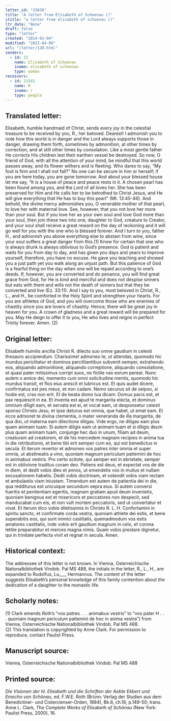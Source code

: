 ```yaml
---
letter_id: "23830"
title: "A letter from Elisabeth of Schoenau ()"
ititle: "a letter from elisabeth of schoenau ()"
ltr_date: "None"
draft: false
type: "letter"
created: "2014-03-04"
modified: "2021-04-06"
url: "/letter/120.html"
senders:
  - id: 22
    name: Elisabeth of Schoenau
    iname: elisabeth of schoenau
    type: woman
receivers:
  - id: 21542
    name: R
    iname: r
    type: people
---
```

<h2> Translated letter:</h2>Elisabeth, humble handmaid of Christ, sends every joy in the celestial treasure to be received by you, R., her beloved.
Dearest!  I admonish you to note how this world is in danger and the Lord always supports those in danger, drawing them forth, sometimes by admonition, at other times by correction, and at still other times by consolation.  Like a most gentle father He corrects His children lest their earthen vessel be destroyed.  So now, O friend of God, with all the attention of your mind, be mindful that this world passes away, and its flower withers and is fleeting.  Who dares to say, “My foot is firm and I shall not fall?”  No one can be secure in him or herself; if you are here today, you are gone tomorrow.  And about your blessed house let me say, “It is a house of peace and peace rests in it.  A chosen pearl has been found among you, and the Lord of all loves her.  She has been preserved for Him and He calls her to be betrothed to Christ Jesus, and He will give everything that He has to buy this pearl” (Mt. 13:45-46).
And behold, the divine mercy admonishes you, O venerable mother of that pearl, to love her with maternal love.  See, however, that you not love her more than your soul.  But if you love her as your own soul and love God more than your soul, then join these two into one, daughter to God, creature to Creator, and your soul shall receive a great reward on the day of reckoning and it will go well for you with the one who is blessed forever.
And I turn to you, father H., and admonish you above everything else to abstain from wine, since your soul suffers a great danger from this.(1)  Know for certain that one who is always drunk is always oblivious to God’s presence.  God is patient and waits for you from day to day, and has given you days and years to improve yourself, therefore, you have no excuse.  He gave you teaching and showed you a just path yet you walk along an unjust path.  But this patience of God is a fearful thing on the day when one will be repaid according to one’s deeds.  If, however, you are converted and do penance, you will find great grace from God, for He is kind and merciful and does not despise sinners but eats with them and wills not the death of sinners but that they be converted and live (Ez. 33:11).
And I say to you, most beloved in Christ, R., L., and H., be comforted in the Holy Spirit and strengthen your hearts.  For you are athletes of God, and you will overcome those who are enemies of chastity since you are lovers of chastity.  Hence, there will be great joy in heaven for you.  A crown of gladness and a great reward will be prepared for you.  May He deign to offer it to you, He who lives and reigns in perfect Trinity forever.  Amen. (2)
<h2 class="mt-4"> Original letter:</h2>Elisabeth humilis ancilla Christi R. dilecto suo omne gaudium in celesti thesauro accipiendum.  Charissime!  admoneo te, ut attendas, quomodo hic mundus periclitatur et dominus percilitantibus subvenit semper, extrahendo eos, aliquando admonitione, aliquando correptione, aliquando consolatione, et quasi pater mitissimus corript suos, ne fictile vas eorum pereat.  Nunc autem o amice dei, memento cum omni solicitudine mentis, quomodo hic mundus transit, et flos eius arescit et lubricus est.  Et quis audet dicere, confirmatus est pes meus, et non cadam.  Nemo securus sit de seipso, si hodie est, cras non erit.  Et de beata domo tua dicam:  Domus pacis est, et pax requiescit in ea.  Et inventa est apud te margarita electa, et dominus omnium diligit eam, et servata est ei, et vocat eam, ut desponsetur celesti sponso Christo Jesu, et ipse daturus est omnia, que habet, ut emat eam.  Et ecce admonet te divina clementia, o mater veneranda de illa margarita, de qua dixi, ut materna eam dilectione diligas.  Vide ergo, ne diligas eam plus quam animam tuam.  Si autem diligis eam ut animam tuam et si diligis deum plus quam animam tuam, conjunge hec duo in unum, filiam ad deum, creaturam ad creatorem, et de his mercedem magnam recipies in anima tua in die retributionis, et bene tibi erit semper cum eo, qui est benedictus in secula.  Et iterum revertor et admoneo vos patres inter omnia et super omnia, ut abstineatis a vino, quoniam magnum periculum patiemini de hoc in animabus vestris.  Pro certo scitote, qui semper est in ebrietate, semper est in oblivione traditus coram deo.  Patiens est deus, et expectat vos de die in diem, et dedit vobis dies et annos, ut emendetis vos in mulius et nullam excusationem habetis.  Dedit vobis doctrinam, et ostendit vobis viam rectam et ambulastis viam iniustam.  Timendum est autem de patientia dei in die, qua redditurus est unicuique secundum oepra eius.  Si autem conversi fueritis et penitentiam egeritis, magnam gratiam apud deum invenietis, quoniam benignus est et misericors et peccatores non despecit, sed manducabat cum eis, et non vult mortem peccatoris, sed ut convertatur et vivat.  Et iterum dico vobis diletissimis in Christo R. L. H.  Confortamini in spiritu sancto, et confirmate corda vestra, quoniam athlete dei estis, et bene superabitis eos, qui sunt inimici castitatis, quemadmodum vos estis amatores castitatis, inde vobis erit gaudium magnum in celo, et corona letitie preparabitur et merces magna nimis.  Quam vobis prestare dignetur, qui in trinitate perfecta vivit et regnat in secula.  Amen.
<h2 class="mt-4"> Historical context:</h2>The addressee of this letter is not known.  In Vienna, Osterreichische Nationalbibliothek Vindob. Pal MS 488, the initials in the letter, R., L., H., are expanded to Rudolfus, Lu___, Hermannus.  The content of the letter suggests Elisabeth’s personal knowledge of this family contention about the dedication of a daughter to the monastic life.
<h2 class="mt-4"> Scholarly notes:</h2><p>(1) Clark emends Roth’s “vos patres . . . animabus vestris” to “vos pater H . . . quoniam magnum periculum patiemini de hoc in&nbsp;anima vestra”) from Vienna, Osterreichische Nationalbibliothek Vindob. Pal MS 488. <br>(2)&nbsp;This translation is copyrighted by Anne Clark. For permission to reproduce, contact Paulist Press.&nbsp;</p><h2 class="mt-4"> Manuscript source:</h2>Vienna, Osterreichische Nationalbibliothek Vindob. Pal MS 488
<h2 class="mt-4"> Printed source:</h2><p><em>Die Visionen der hl. Elisabeth und die Schriften der Aebte Ekbert und Emecho von Schönau</em>, ed. F.W.E. Roth (Brünn: Verlag der Studien aus dem Benedictiner- und Cistercienser-Orden, 1884), Bk.6, ch.16, p.149-50; trans. Anne L. Clark, <em>The Complete Works of Elisabeth of Schönau</em> (New York: Paulist Press, 2000), 16.</p>
